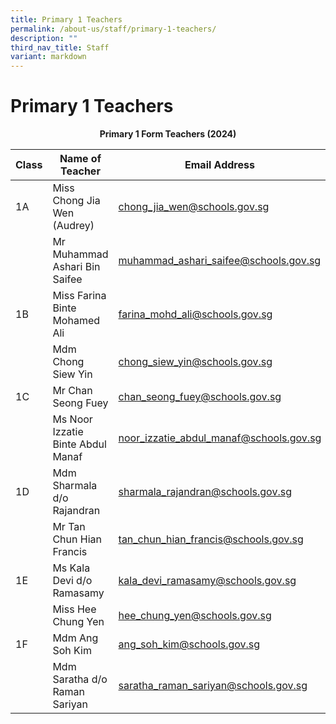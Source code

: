 ```yaml
---
title: Primary 1 Teachers
permalink: /about-us/staff/primary-1-teachers/
description: ""
third_nav_title: Staff
variant: markdown
---
```

# **Primary 1 Teachers**


<center><b>Primary 1 Form Teachers (2024)</b></center>

| Class 	|  Name of Teacher 	|  Email Address 	|
| ---	| ---	| ---	|
| 1A 	|Miss Chong Jia Wen (Audrey) 	| [chong_jia_wen@schools.gov.sg](mailto:chong_jia_wen@schools.gov.sg) 	|
|  	| Mr Muhammad Ashari Bin Saifee 	| [muhammad_ashari_saifee@schools.gov.sg](mailto:muhammad_ashari_saifee@schools.gov.sg) 	|
| 1B 	| Miss Farina Binte Mohamed Ali	| [farina_mohd_ali@schools.gov.sg](mailto:farina_mohd_ali@schools.gov.sg) 	|
|  	| Mdm Chong Siew Yin 	| [chong_siew_yin@schools.gov.sg](mailto:chong_siew_yin@schools.gov.sg) 	|
| 1C 	| Mr Chan Seong Fuey 	| [chan_seong_fuey@schools.gov.sg](mailto:chan_seong_fuey@schools.gov.sg) 	|
|  	| Ms Noor Izzatie Binte Abdul Manaf  	| [noor_izzatie_abdul_manaf@schools.gov.sg](mailto:noor_izzatie_abdul_manaf@schools.gov.sg) 	|
| 1D 	| Mdm Sharmala d/o Rajandran 	| [sharmala_rajandran@schools.gov.sg](mailto:sharmala_rajandran@schools.gov.sg) 	|
|  	| Mr Tan Chun Hian Francis	| [tan_chun_hian_francis@schools.gov.sg](mailto:tan_chun_hian_francis@schools.gov.sg) 	|
| 1E 	| Ms Kala Devi d/o Ramasamy 	| [kala_devi_ramasamy@schools.gov.sg](mailto:kala_devi_ramasamy@schools.gov.sg) 	|
|  	| Miss Hee Chung Yen  	| [hee_chung_yen@schools.gov.sg](mailto:hee_chung_yen@schools.gov.sg) 	|
| 1F 	| Mdm Ang Soh Kim 	| [ang_soh_kim@schools.gov.sg](mailto:ang_soh_kim@schools.gov.sg) 	|
|  	| Mdm Saratha d/o Raman Sariyan  	| [saratha_raman_sariyan@schools.gov.sg](mailto:saratha_raman_sariyan@schools.gov.sg) 	|